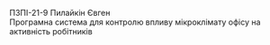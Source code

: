 ПЗПІ-21-9
  Пилайкін Євген  
    Програмна система для контролю впливу мікроклімату офісу на активність робітників
